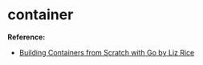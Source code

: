 # container

**Reference:**
- [Building Containers from Scratch with Go by Liz
  Rice](https://www.safaribooksonline.com/library/view/building-containers-from/9781491988404/)
